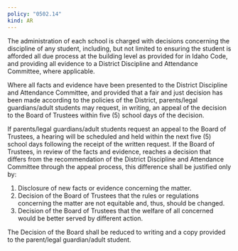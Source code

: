 ```yaml
---
policy: "0502.14"
kind: AR
---
```


The administration of each school is charged with decisions concerning the discipline of any student, including, but
not limited to ensuring the student is afforded all due process at the building level as provided for in Idaho Code, and
providing all evidence to a District Discipline and Attendance Committee, where applicable.

Where all facts and evidence have been presented to the District Discipline and Attendance Committee, and
provided that a fair and just decision has been made according to the policies of the District, parents/legal
guardians/adult students may request, in writing, an appeal of the decision to the Board of Trustees within five (5)
school days of the decision.

If parents/legal guardians/adult students request an appeal to the Board of Trustees, a hearing will be scheduled and
held within the next five (5) school days following the receipt of the written request. If the Board of Trustees, in
review of the facts and evidence, reaches a decision that differs from the recommendation of the District Discipline
and Attendance Committee through the appeal process, this difference shall be justified only by:


1. Disclosure of new facts or evidence concerning the matter.
2. Decision of the Board of Trustees that the rules or regulations concerning the matter are not equitable and,
thus, should be changed.
3. Decision of the Board of Trustees that the welfare of all concerned would be better served by different action.

The Decision of the Board shall be reduced to writing and a copy provided to the parent/legal guardian/adult
student.

